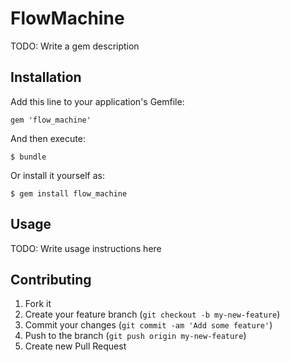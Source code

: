 # FlowMachine

TODO: Write a gem description

## Installation

Add this line to your application's Gemfile:

    gem 'flow_machine'

And then execute:

    $ bundle

Or install it yourself as:

    $ gem install flow_machine

## Usage

TODO: Write usage instructions here

## Contributing

1. Fork it
2. Create your feature branch (`git checkout -b my-new-feature`)
3. Commit your changes (`git commit -am 'Add some feature'`)
4. Push to the branch (`git push origin my-new-feature`)
5. Create new Pull Request
